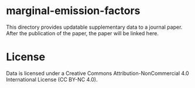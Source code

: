 # marginal-emission-factors
This directory provides updatable supplementary data to a journal paper. After the publication of the paper, the paper will be linked here.

# License
Data is licensed under a Creative Commons Attribution-NonCommercial 4.0 International License (CC BY-NC 4.0).
